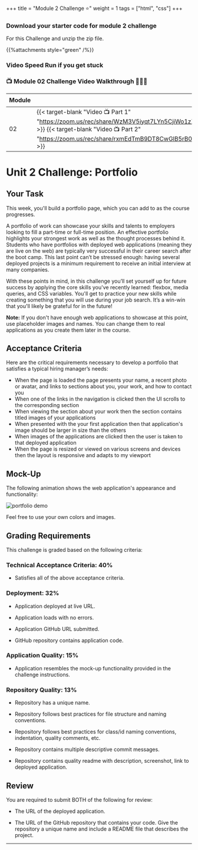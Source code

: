 +++
title = "Module 2 Challenge ⭐"
weight = 1
tags = ["html", "css"] 
+++


### Download your starter code for module 2 challenge 

For this Challenge and unzip the zip file.

{{%attachments style="green" /%}}



### Video Speed Run if you get stuck 
### 📺 Module 02 Challenge Video Walkthrough 🏃‍♀️🏃
| Module | Mac 🍎 | Duration    | Window 🖼️ | Duration |
| ------  | ------ | ----------- |---------  | --------- |
| 02 | {{< target-blank "Video 📺 Part 1" "https://zoom.us/rec/share/WzM3V5iyqt7LYn5CjiWo1zXmpB9GNEoX4VttPamORP3Doz4va7_8VBcUUjWC8Xga.rv1uKFJYf3JseP1U" >}} {{< target-blank "Video 📺 Part 2" "https://zoom.us/rec/share/rxmEdTmB9DT8CwGlB5rB0C7cJEiRYrVbgx_97sVBlSlWOBA40gczph3rECePP2LC.i3NaG1MbzsoQ55_x" >}}   |  00:52:76  ⏲️  00:04:25 ⏲️ |  {{< target-blank "Video 📺" "https://zoom.us/rec/share/NPKV7AnbY7q67kSPd_ZwFmiE29dVlMk7ORzt-XRcZdSCPOd_bd0scp3oRX92r4QX.mKCsliETzvv94Nwy" >}}  |  01:14:09 ⏲️ |



# Unit 2 Challenge: Portfolio

## Your Task

This week, you'll build a portfolio page, which you can add to as the course progresses. 

A portfolio of work can showcase your skills and talents to employers looking to fill a part-time or full-time position. An effective portfolio highlights your strongest work as well as the thought processes behind it. Students who have portfolios with deployed web applications (meaning they are live on the web) are typically very successful in their career search after the boot camp. This last point can’t be stressed enough: having several deployed projects is a minimum requirement to receive an initial interview at many companies. 

With these points in mind, in this challenge you’ll set yourself up for future success by applying the core skills you've recently learned: flexbox, media queries, and CSS variables. You'll get to practice your new skills while creating something that you will use during your job search. It’s a win-win that you'll likely be grateful for in the future!

**Note:** If you don't have enough web applications to showcase at this point, use placeholder images and names. You can change them to real applications as you create them later in the course.

## Acceptance Criteria

Here are the critical requirements necessary to develop a portfolio that satisfies a typical hiring manager’s needs:

* When the page is loaded the page presents your name, a recent photo or avatar, and links to sections about you, your work, and how to contact you
* When one of the links in the navigation is clicked then the UI scrolls to the corresponding section
* When viewing the section about your work then the section contains titled images of your applications
* When presented with the your first application then that application's image should be larger in size than the others
* When images of the applications are clicked then the user is taken to that deployed application
* When the page is resized or viewed on various screens and devices then the layout is responsive and adapts to my viewport

## Mock-Up

The following animation shows the web application's appearance and functionality:

![portfolio demo](./images/01-css-challenge-demo.gif)

Feel free to use your own colors and images.

## Grading Requirements

This challenge is graded based on the following criteria: 

### Technical Acceptance Criteria: 40%

* Satisfies all of the above acceptance criteria.

### Deployment: 32%

* Application deployed at live URL.

* Application loads with no errors.

* Application GitHub URL submitted.

* GitHub repository contains application code.

### Application Quality: 15%

* Application resembles the mock-up functionality provided in the challenge instructions.

### Repository Quality: 13%

* Repository has a unique name.

* Repository follows best practices for file structure and naming conventions.

* Repository follows best practices for class/id naming conventions, indentation, quality comments, etc.

* Repository contains multiple descriptive commit messages.

* Repository contains quality readme with description, screenshot, link to deployed application.

## Review

You are required to submit BOTH of the following for review:

* The URL of the deployed application.

* The URL of the GitHub repository that contains your code. Give the repository a unique name and include a README file that describes the project.

---
